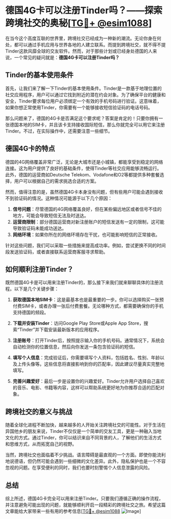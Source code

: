 # 德国4G卡可以注册Tinder吗？——探索跨境社交的奥秘[[TG💪+ @esim1088](https://t.me/s/esim1088)]

在当今这个高度互联的世界里，跨境社交已经成为一种新的潮流。无论你身在何处，都可以通过手机应用与世界各地的人建立联系。而提到跨境社交，就不得不提Tinder这款风靡全球的交友软件。然而，对于那些计划或已经身处德国的人来说，一个常见的疑问就是：**德国4G卡可以注册Tinder吗？**

## Tinder的基本使用条件

首先，让我们来了解一下Tinder的基本使用条件。Tinder是一款基于地理位置的社交应用程序，用户可以通过它找到附近的潜在约会对象。为了确保平台的健康和安全，Tinder要求每位用户必须绑定一个有效的手机号码进行验证。这意味着，如果你想正常使用Tinder，你需要有一个能够接收短信验证码的电话号码。

那么问题来了，德国的4G卡是否满足这个要求呢？答案是肯定的！只要你拥有一张德国本地的SIM卡，并且该卡支持接收国际短信，那么你就完全可以用它来注册Tinder。不过，在实际操作中，还需要注意一些细节。

## 德国4G卡的特点

德国的4G网络覆盖非常广泛，无论是大城市还是小城镇，都能享受到稳定的网络连接。这为用户提供了良好的基础条件，使得Tinder等社交应用能够流畅运行。此外，德国的运营商如Deutsche Telekom、Vodafone和O2等都提供多种套餐选择，用户可以根据自己的需求挑选合适的方案。

然而，值得注意的是，虽然德国4G卡本身没有问题，但有些用户可能会遇到接收不到验证码的情况。这种情况可能源于以下几个原因：

1. **信号问题**：尽管德国的4G网络覆盖良好，但在某些偏远地区或者信号不佳的地方，可能会导致短信无法及时送达。
2. **运营商限制**：部分德国运营商对新注册账户的短信发送有一定的限制，这可能导致验证码未能成功送达。
3. **网络环境**：如果你所在的网络环境存在干扰，也可能影响短信的正常接收。

针对这些问题，我们可以采取一些措施来提高成功率。例如，尝试更换不同的时间段发送验证码，或者直接联系运营商客服寻求帮助。

## 如何顺利注册Tinder？

既然德国4G卡是可以用来注册Tinder的，那么接下来我们就来聊聊具体的注册流程。以下是几个关键步骤：

1. **获取德国本地SIM卡**：这是最基本也是最重要的一步。你可以选择购买一张预付费SIM卡，或者办理一张后付费套餐。无论哪种方式，都需要确保你的手机支持德国的频段。

2. **下载并安装Tinder**：访问Google Play Store或Apple App Store，搜索“Tinder”并下载安装最新版本的应用程序。

3. **注册账号**：打开Tinder后，按照提示输入你的手机号码。通常情况下，系统会自动检测你的位置信息，然后向你发送一条包含验证码的短信。

4. **填写个人信息**：完成验证后，你需要填写个人资料，包括姓名、性别、年龄以及上传头像等。这些信息将直接影响到你的匹配率，因此建议尽量真实完整地填写。

5. **完善兴趣爱好**：最后一步是设置你的兴趣爱好。Tinder允许用户选择自己喜欢的音乐、电影、书籍等内容，这样可以帮助系统更好地为你推荐合适的匹配对象。

## 跨境社交的意义与挑战

随着全球化进程不断加快，越来越多的人开始关注跨境社交的可能性。对于生活在异国他乡的朋友来说，Tinder不仅仅是一个简单的交友工具，更是一种融入当地文化的方式。通过Tinder，你可以结识来自不同背景的人，了解他们的生活方式和思维方式，从而拓宽自己的视野。

当然，跨境社交也面临着不少挑战。语言障碍是最直观的一个方面。即使你能流利地说德语，但仍然可能会遇到一些细微的文化差异。此外，隐私保护也是一个不容忽视的问题。在享受便利的同时，我们也要时刻警惕个人信息泄露的风险。

## 总结

综上所述，德国4G卡完全可以用来注册Tinder。只要我们遵循正确的操作流程，并注意避免可能出现的问题，就能够顺利开启一段精彩的跨境社交之旅。希望这篇文章能给大家带来一些有用的参考信息[[TG💪+ @esim1088](https://t.me/s/esim1088) ![Image](https://i.postimg.cc/4NQfJmqS/Snipaste-2025-05-13-00-14-12.png)]